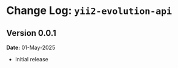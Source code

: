 Change Log: `yii2-evolution-api`
========================

## Version 0.0.1

**Date:** 01-May-2025

- Initial release